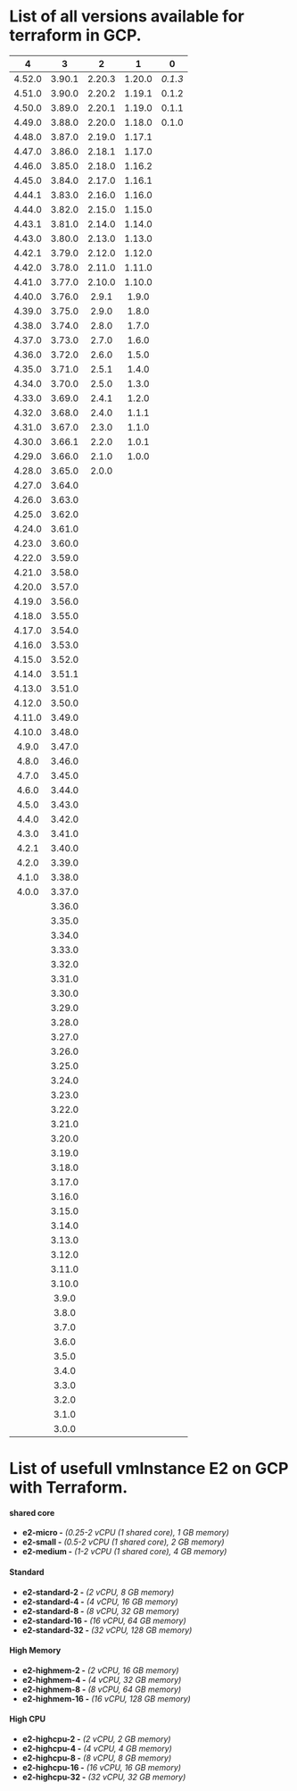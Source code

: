 # List of all versions available for terraform in GCP.

|  **4** |  **3** |  **2** |  **1** |  **0**  |
|:------:|:------:|:------:|:------:|:-------:|
| 4.52.0 | 3.90.1 | 2.20.3 | 1.20.0 | _0.1.3_ |
| 4.51.0 | 3.90.0 | 2.20.2 | 1.19.1 |  0.1.2  |
| 4.50.0 | 3.89.0 | 2.20.1 | 1.19.0 |  0.1.1  |
| 4.49.0 | 3.88.0 | 2.20.0 | 1.18.0 |  0.1.0  |
| 4.48.0 | 3.87.0 | 2.19.0 | 1.17.1 |         |
| 4.47.0 | 3.86.0 | 2.18.1 | 1.17.0 |         |
| 4.46.0 | 3.85.0 | 2.18.0 | 1.16.2 |         |
| 4.45.0 | 3.84.0 | 2.17.0 | 1.16.1 |         |
| 4.44.1 | 3.83.0 | 2.16.0 | 1.16.0 |         |
| 4.44.0 | 3.82.0 | 2.15.0 | 1.15.0 |         |
| 4.43.1 | 3.81.0 | 2.14.0 | 1.14.0 |         |
| 4.43.0 | 3.80.0 | 2.13.0 | 1.13.0 |         |
| 4.42.1 | 3.79.0 | 2.12.0 | 1.12.0 |         |
| 4.42.0 | 3.78.0 | 2.11.0 | 1.11.0 |         |
| 4.41.0 | 3.77.0 | 2.10.0 | 1.10.0 |         |
| 4.40.0 | 3.76.0 |  2.9.1 |  1.9.0 |         |
| 4.39.0 | 3.75.0 |  2.9.0 |  1.8.0 |         |
| 4.38.0 | 3.74.0 |  2.8.0 |  1.7.0 |         |
| 4.37.0 | 3.73.0 |  2.7.0 |  1.6.0 |         |
| 4.36.0 | 3.72.0 |  2.6.0 |  1.5.0 |         |
| 4.35.0 | 3.71.0 |  2.5.1 |  1.4.0 |         |
| 4.34.0 | 3.70.0 |  2.5.0 |  1.3.0 |         |
| 4.33.0 | 3.69.0 |  2.4.1 |  1.2.0 |         |
| 4.32.0 | 3.68.0 |  2.4.0 |  1.1.1 |         |
| 4.31.0 | 3.67.0 |  2.3.0 |  1.1.0 |         |
| 4.30.0 | 3.66.1 |  2.2.0 |  1.0.1 |         |
| 4.29.0 | 3.66.0 |  2.1.0 |  1.0.0 |         |
| 4.28.0 | 3.65.0 |  2.0.0 |        |         |
| 4.27.0 | 3.64.0 |        |        |         |
| 4.26.0 | 3.63.0 |        |        |         |
| 4.25.0 | 3.62.0 |        |        |         |
| 4.24.0 | 3.61.0 |        |        |         |
| 4.23.0 | 3.60.0 |        |        |         |
| 4.22.0 | 3.59.0 |        |        |         |
| 4.21.0 | 3.58.0 |        |        |         |
| 4.20.0 | 3.57.0 |        |        |         |
| 4.19.0 | 3.56.0 |        |        |         |
| 4.18.0 | 3.55.0 |        |        |         |
| 4.17.0 | 3.54.0 |        |        |         |
| 4.16.0 | 3.53.0 |        |        |         |
| 4.15.0 | 3.52.0 |        |        |         |
| 4.14.0 | 3.51.1 |        |        |         |
| 4.13.0 | 3.51.0 |        |        |         |
| 4.12.0 | 3.50.0 |        |        |         |
| 4.11.0 | 3.49.0 |        |        |         |
| 4.10.0 | 3.48.0 |        |        |         |
|  4.9.0 | 3.47.0 |        |        |         |
|  4.8.0 | 3.46.0 |        |        |         |
|  4.7.0 | 3.45.0 |        |        |         |
|  4.6.0 | 3.44.0 |        |        |         |
|  4.5.0 | 3.43.0 |        |        |         |
|  4.4.0 | 3.42.0 |        |        |         |
|  4.3.0 | 3.41.0 |        |        |         |
|  4.2.1 | 3.40.0 |        |        |         |
|  4.2.0 | 3.39.0 |        |        |         |
|  4.1.0 | 3.38.0 |        |        |         |
|  4.0.0 | 3.37.0 |        |        |         |
|        | 3.36.0 |        |        |         |
|        | 3.35.0 |        |        |         |
|        | 3.34.0 |        |        |         |
|        | 3.33.0 |        |        |         |
|        | 3.32.0 |        |        |         |
|        | 3.31.0 |        |        |         |
|        | 3.30.0 |        |        |         |
|        | 3.29.0 |        |        |         |
|        | 3.28.0 |        |        |         |
|        | 3.27.0 |        |        |         |
|        | 3.26.0 |        |        |         |
|        | 3.25.0 |        |        |         |
|        | 3.24.0 |        |        |         |
|        | 3.23.0 |        |        |         |
|        | 3.22.0 |        |        |         |
|        | 3.21.0 |        |        |         |
|        | 3.20.0 |        |        |         |
|        | 3.19.0 |        |        |         |
|        | 3.18.0 |        |        |         |
|        | 3.17.0 |        |        |         |
|        | 3.16.0 |        |        |         |
|        | 3.15.0 |        |        |         |
|        | 3.14.0 |        |        |         |
|        | 3.13.0 |        |        |         |
|        | 3.12.0 |        |        |         |
|        | 3.11.0 |        |        |         |
|        | 3.10.0 |        |        |         |
|        |  3.9.0 |        |        |         |
|        |  3.8.0 |        |        |         |
|        |  3.7.0 |        |        |         |
|        |  3.6.0 |        |        |         |
|        |  3.5.0 |        |        |         |
|        |  3.4.0 |        |        |         |
|        |  3.3.0 |        |        |         |
|        |  3.2.0 |        |        |         |
|        |  3.1.0 |        |        |         |
|        |  3.0.0 |        |        |         |

# List of usefull vmInstance E2 on GCP with Terraform.
#### shared core
* **e2-micro -** _(0.25-2 vCPU (1 shared core), 1 GB memory)_
* **e2-small -** _(0.5-2 vCPU (1 shared core), 2 GB memory)_
* **e2-medium -** _(1-2 vCPU (1 shared core), 4 GB memory)_
#### Standard
* **e2-standard-2 -** _(2 vCPU, 8 GB memory)_
* **e2-standard-4 -** _(4 vCPU, 16 GB memory)_
* **e2-standard-8 -** _(8 vCPU, 32 GB memory)_
* **e2-standard-16 -** _(16 vCPU, 64 GB memory)_
* **e2-standard-32 -** _(32 vCPU, 128 GB memory)_
#### High Memory
* **e2-highmem-2 -** _(2 vCPU, 16 GB memory)_
* **e2-highmem-4 -** _(4 vCPU, 32 GB memory)_
* **e2-highmem-8 -** _(8 vCPU, 64 GB memory)_
* **e2-highmem-16 -** _(16 vCPU, 128 GB memory)_
#### High CPU
* **e2-highcpu-2 -** _(2 vCPU, 2 GB memory)_
* **e2-highcpu-4 -** _(4 vCPU, 4 GB memory)_
* **e2-highcpu-8 -** _(8 vCPU, 8 GB memory)_
* **e2-highcpu-16 -** _(16 vCPU, 16 GB memory)_
* **e2-highcpu-32 -** _(32 vCPU, 32 GB memory)_